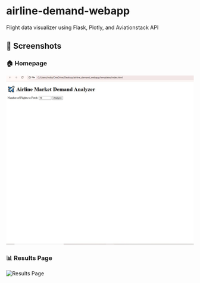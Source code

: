 # airline-demand-webapp
Flight data visualizer using Flask, Plotly, and Aviationstack API
## 📸 Screenshots

### 🏠 Homepage
![Homepage](assets/homepage.png)

### 📊 Results Page
![Results Page](assets/results.png)

